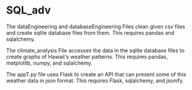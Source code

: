 # SQL_adv

The dataEngineering and databaseEngineering Files clean given csv files and create sqlite database files from them. This requires pandas and sqlalchemy.

The climate_analysis File accesses the data in the sqlite database files to create graphs of Hawaii's weather patterns. This requires pandas, matplotlib, numpy, and sqlalchemy.

The appT.py file uses Flask to create an API that can present some of this weather data in json format. This requires Flask, sqlalchemy, and jsonify.

